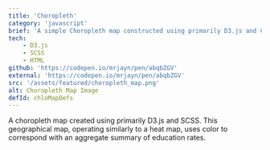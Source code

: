 ```yaml
---
title: 'Choropleth'
category: 'javascript'
brief: 'A simple Choropleth map constructed using primarily D3.js and CSS.'
tech:
    - D3.js
    - SCSS
    - HTML
github: 'https://codepen.io/mrjayn/pen/abqbZGV'
external: 'https://codepen.io/mrjayn/pen/abqbZGV'
src: '/assets/featured/choropleth_map.png'
alt: Choropleth Map Image
defId: chloMapDefs
---
```


A choropleth map created using primarily D3.js and SCSS. This geographical map, operating similarly to a heat map, uses color to correspond with an aggregate summary of education rates.
